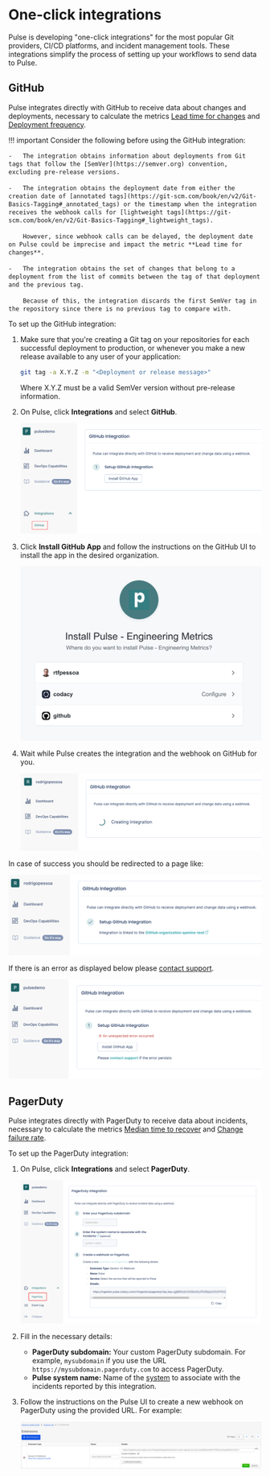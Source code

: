 # One-click integrations

Pulse is developing "one-click integrations" for the most popular Git providers, CI/CD platforms, and incident management tools. These integrations simplify the process of setting up your workflows to send data to Pulse.

## GitHub

Pulse integrates directly with GitHub to receive data about changes and deployments, necessary to calculate the metrics [Lead time for changes](metrics.md#lead-time-for-changes) and [Deployment frequency](metrics.md#deployment-frequency).

!!! important
    Consider the following before using the GitHub integration:

    -   The integration obtains information about deployments from Git tags that follow the [SemVer](https://semver.org) convention, excluding pre-release versions.

    -   The integration obtains the deployment date from either the creation date of [annotated tags](https://git-scm.com/book/en/v2/Git-Basics-Tagging#_annotated_tags) or the timestamp when the integration receives the webhook calls for [lightweight tags](https://git-scm.com/book/en/v2/Git-Basics-Tagging#_lightweight_tags).
    
        However, since webhook calls can be delayed, the deployment date on Pulse could be imprecise and impact the metric **Lead time for changes**.

    -   The integration obtains the set of changes that belong to a deployment from the list of commits between the tag of that deployment and the previous tag.

        Because of this, the integration discards the first SemVer tag in the repository since there is no previous tag to compare with.

To set up the GitHub integration:

1.  Make sure that you're creating a Git tag on your repositories for each successful deployment to production, or whenever you make a new release available to any user of your application:

    ```bash
    git tag -a X.Y.Z -m "<Deployment or release message>"
    ```

    Where X.Y.Z must be a valid SemVer version without pre-release information.

1.  On Pulse, click **Integrations** and select **GitHub**.

    ![GitHub integration](images/ghi-setup.png)

1.  Click **Install GitHub App** and follow the instructions on the GitHub UI to install the app in the desired organization.

    ![GitHub webhook](images/ghi-github-install.png)

1.  Wait while Pulse creates the integration and the webhook on GitHub for you.

    ![GitHub webhook](images/ghi-creating.png)

In case of success you should be redirected to a page like:

![GitHub webhook](images/ghi-ok.png)

If there is an error as displayed below please [contact support](mailto:pulsesupport@codacy.com).

![GitHub webhook](images/ghi-error.png)

## PagerDuty

Pulse integrates directly with PagerDuty to receive data about incidents, necessary to calculate the metrics [Median time to recover](metrics.md#median-time-to-recover) and [Change failure rate](metrics.md#change-failure-rate).

To set up the PagerDuty integration:

1.  On Pulse, click **Integrations** and select **PagerDuty**.

    ![PagerDuty integration](images/pagerduty.png)

1.  Fill in the necessary details:

    -   **PagerDuty subdomain:** Your custom PagerDuty subdomain. For example, `mysubdomain` if you use the URL `https://mysubdomain.pagerduty.com` to access PagerDuty.
    -   **Pulse system name:** Name of the [system](https://docs.pulse.codacy.com/#before-you-begin) to associate with the incidents reported by this integration.

1.  Follow the instructions on the Pulse UI to create a new webhook on PagerDuty using the provided URL. For example:

    ![PagerDuty webhook](images/pagerduty-webhook.png)
